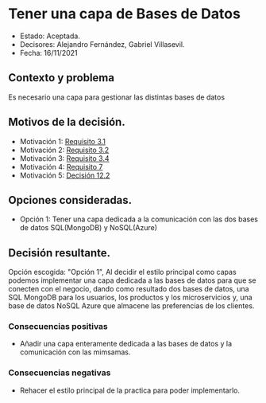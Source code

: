 # Tener una capa de Bases de Datos

* Estado: Aceptada.
* Decisores: Alejandro Fernández, Gabriel Villasevil.
* Fecha: 16/11/2021

## Contexto y problema

Es necesario una capa para gestionar las distintas bases de datos

## Motivos de la decisión.

* Motivación 1: [Requisito 3.1](https://github.com/santo2927/DAS-2021-22-/blob/master/Requisitos/R3.1%20Almacenar%20Preferencias.txt)
* Motivación 2: [Requisito 3.2](https://github.com/santo2927/DAS-2021-22-/blob/master/Requisitos/R3.2%20Almacenar%20Datos%20de%20Compra.txt)
* Motivación 3: [Requisito 3.4](https://github.com/santo2927/DAS-2021-22-/blob/master/Requisitos/R3.4%20Almacenar%20Lolalización%20de%20Microservicios.txt)
* Motivación 4: [Requisito 7](https://github.com/santo2927/DAS-2021-22-/blob/master/Requisitos/R7%20Acceso%20a%20Bases%20de%20Datos.txt)
* Motivación 5: [Decisión 12.2](https://github.com/santo2927/DAS-2021-22-/blob/master/Decisión%20de%20diseño%2012.2.md)

## Opciones consideradas.

* Opción 1: Tener una capa dedicada a la comunicación con las dos bases de datos SQL(MongoDB) y NoSQL(Azure)

## Decisión resultante.

Opción escogida: "Opción 1", Al decidir el estilo principal como capas podemos implementar una capa dedicada a las bases de datos para que se conecten con el negocio, dando como resultado dos bases de datos, una SQL MongoDB para los usuarios, los productos y los microservicios y, una base de datos NoSQL Azure que almacene las preferencias de los clientes.

### Consecuencias positivas

* Añadir una capa enteramente dedicada a las bases de datos y la comunicación con las mimsamas.

### Consecuencias negativas

* Rehacer el estilo principal de la practica para poder implementarlo.
